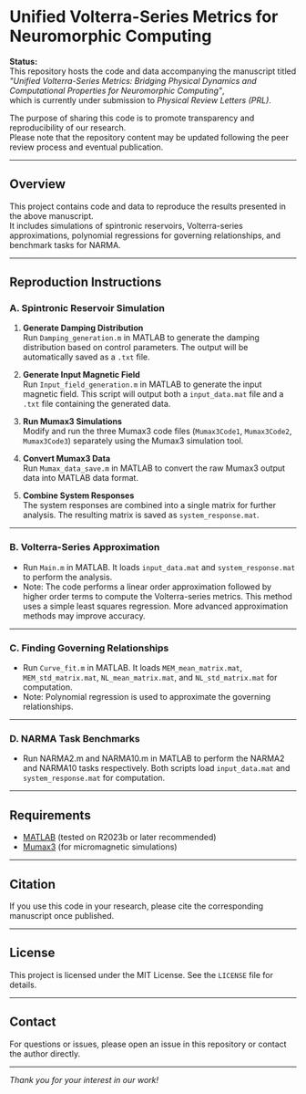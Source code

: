 # Unified Volterra-Series Metrics for Neuromorphic Computing

**Status:**  
This repository hosts the code and data accompanying the manuscript titled  
*"Unified Volterra-Series Metrics: Bridging Physical Dynamics and Computational Properties for Neuromorphic Computing"*,  
which is currently under submission to *Physical Review Letters (PRL)*.

The purpose of sharing this code is to promote transparency and reproducibility of our research.  
Please note that the repository content may be updated following the peer review process and eventual publication.

---

## Overview

This project contains code and data to reproduce the results presented in the above manuscript.  
It includes simulations of spintronic reservoirs, Volterra-series approximations, polynomial regressions for governing relationships, and benchmark tasks for NARMA.

---

## Reproduction Instructions

### A. Spintronic Reservoir Simulation

1. **Generate Damping Distribution**  
   Run `Damping_generation.m` in MATLAB to generate the damping distribution based on control parameters. The output will be automatically saved as a `.txt` file.

2. **Generate Input Magnetic Field**  
   Run `Input_field_generation.m` in MATLAB to generate the input magnetic field. This script will output both a `input_data.mat` file and a `.txt` file containing the generated data.

3. **Run Mumax3 Simulations**  
   Modify and run the three Mumax3 code files (`Mumax3Code1`, `Mumax3Code2`, `Mumax3Code3`) separately using the Mumax3 simulation tool.

4. **Convert Mumax3 Data**  
   Run `Mumax_data_save.m` in MATLAB to convert the raw Mumax3 output data into MATLAB data format.

5. **Combine System Responses**  
   The system responses are combined into a single matrix for further analysis. The resulting matrix is saved as `system_response.mat`.

---

### B. Volterra-Series Approximation

- Run `Main.m` in MATLAB. It loads `input_data.mat` and `system_response.mat` to perform the analysis.  
- Note: The code performs a linear order approximation followed by higher order terms to compute the Volterra-series metrics. This method uses a simple least squares regression. More advanced approximation methods may improve accuracy.

---

### C. Finding Governing Relationships

- Run `Curve_fit.m` in MATLAB. It loads `MEM_mean_matrix.mat`, `MEM_std_matrix.mat`, `NL_mean_matrix.mat`, and `NL_std_matrix.mat` for computation.
- Note: Polynomial regression is used to approximate the governing relationships.  


---

### D. NARMA Task Benchmarks

- Run NARMA2.m and NARMA10.m in MATLAB to perform the NARMA2 and NARMA10 tasks respectively. Both scripts load `input_data.mat` and `system_response.mat` for computation.

---

## Requirements

- [MATLAB](https://www.mathworks.com/products/matlab.html) (tested on R2023b or later recommended)  
- [Mumax3](https://mumax.github.io/) (for micromagnetic simulations)

---

## Citation

If you use this code in your research, please cite the corresponding manuscript once published.

---

## License

This project is licensed under the MIT License. See the `LICENSE` file for details.

---

## Contact

For questions or issues, please open an issue in this repository or contact the author directly.

---

*Thank you for your interest in our work!*
